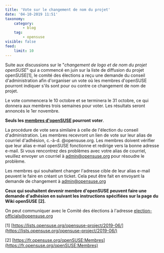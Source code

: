 ```yaml
---
title: 'Vote sur le changement de nom du projet'
date: '04-10-2019 11:51'
taxonomy:
    category:
        - blog
    tag:
        - opensuse
visible: false
feed:
    limit: 10
---
```


Suite aux discussions sur le "*changement de logo et de nom du projet openSUSE*" qui a commencé en juin sur la liste de diffusion du projet openSUSE[1], le comité des élections a reçu une demande du conseil d'administration afin d'organiser un vote où les membres d'openSUSE pourront indiquer s'ils sont pour ou contre ce changement de nom de projet.

Le vote commencera le 10 octobre et se terminera le 31 octobre, ce qui donnera aux membres trois semaines pour voter. Les résultats seront annoncés le 1er novembre.

**Seuls les [membres d'openSUSE](https://fr.opensuse.org/openSUSE:Membres) pourront voter**.

La procédure de vote sera similaire à celle de l'élection du conseil d'administration. Les membres recevront un lien de vote sur leur alias de courriel d'adhésion, c.-à-d. @opensuse.org. Les membres doivent vérifier que leur alias e-mail openSUSE fonctionne et redirige vers la bonne adresse e-mail. Si vous rencontrez des problèmes avec votre alias de courriel, veuillez envoyer un courriel à [admin@opensuse.org](mailto:admin@opensuse.org) pour résoudre le problème.

Les membres qui souhaitent changer l'adresse cible de leur alias e-mail peuvent le faire en créant un ticket. Cela peut être fait en envoyant la demande de changement à [admin@opensuse.org](mailto:admin@opensuse.org)

**Ceux qui souhaitent devenir membre d'openSUSE peuvent faire une demande d'adhésion en suivant les instructions spécifiées sur la page du Wiki openSUSE [2].**

On peut communiquer avec le Comité des élections à l'adresse election-officials@opensuse.org

[1] [https://lists.opensuse.org/opensuse-project/2019-06/](https://lists.opensuse.org/opensuse-project/2019-06/)

[2] [https://fr.opensuse.org/openSUSE:Membres](https://fr.opensuse.org/openSUSE:Membres)